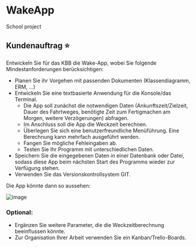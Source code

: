 # WakeApp
School project

## Kundenauftrag ⭐️
Entwickeln Sie für das KBB die Wake-App, wobei Sie folgende Mindestanforderungen berücksichtigen:

* Planen Sie ihr Vorgehen mit passenden Dokumenten (Klassendiagramm, ERM, ...)
* Entwickeln Sie eine textbasierte Anwendung für die Konsole/das Terminal.
  * Die App soll zunächst die notwendigen Daten (Ankunftszeit/Zielzeit, Dauer des Fahrtweges, benötigte Zeit zum Fertigmachen am Morgen, weitere Verzögerungen) abfragen.
  * Im Anschluss soll die App die Weckzeit berechnen.
  * Überlegen Sie sich eine benutzerfreundliche Menüführung. Eine Berechnung kann mehrfach ausgeführt werden.
  * Fangen Sie mögliche Fehleingaben ab.
  * Testen Sie Ihr Programm mit unterschiedlichen Daten.
* Speichern Sie die eingegebenen Daten in einer Datenbank oder Datei, sodass diese App beim nächsten Start des Programms wieder zur Verfügung stehen.
* Verwenden Sie das Versionskontrollsystem GIT.

Die App könnte dann so aussehen:

![image](https://user-images.githubusercontent.com/62339413/174446988-8e8985a4-acf7-4188-957f-6be9a45f5303.png)

### Optional:
* Ergänzen Sie weitere Parameter, die die Weckzeitberechnung beeinflussen könnte.
* Zur Organisation Ihrer Arbeit verwenden Sie ein Kanban/Trello-Boards.
